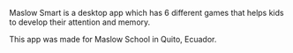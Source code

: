 Maslow Smart is a desktop app which has 6 different games that helps kids to develop their attention and memory.

This app was made for Maslow School in Quito, Ecuador.
